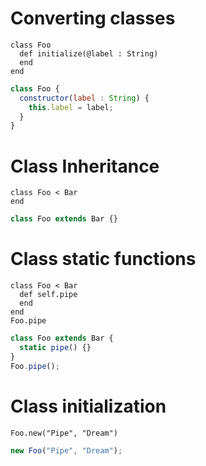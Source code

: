 # Converting classes

```crystal
class Foo
  def initialize(@label : String)
  end
end
```

```js
class Foo {
  constructor(label : String) {
    this.label = label;
  }
}
```

# Class Inheritance

```crystal
class Foo < Bar
end
```

```js
class Foo extends Bar {}
```

# Class static functions

```crystal
class Foo < Bar
  def self.pipe
  end
end
Foo.pipe
```

```js
class Foo extends Bar {
  static pipe() {}
}
Foo.pipe();
```

# Class initialization

```crystal
Foo.new("Pipe", "Dream")
```

```js
new Foo("Pipe", "Dream");
```
